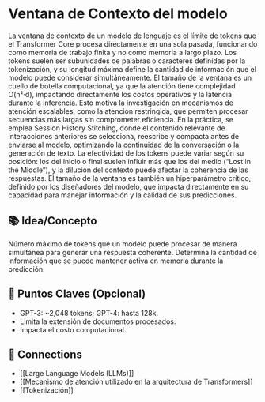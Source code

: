 # **Ventana de Contexto del modelo**

La ventana de contexto de un modelo de lenguaje es el límite de tokens que el Transformer Core procesa directamente en una sola pasada, funcionando como memoria de trabajo finita y no como memoria a largo plazo. Los tokens suelen ser subunidades de palabras o caracteres definidas por la tokenización, y su longitud máxima define la cantidad de información que el modelo puede considerar simultáneamente.
El tamaño de la ventana es un cuello de botella computacional, ya que la atención tiene complejidad O(n²·d), impactando directamente los costos operativos y la latencia durante la inferencia. Esto motiva la investigación en mecanismos de atención escalables, como la atención restringida, que permiten procesar secuencias más largas sin comprometer eficiencia.
En la práctica, se emplea Session History Stitching, donde el contenido relevante de interacciones anteriores se selecciona, reescribe y compacta antes de enviarse al modelo, optimizando la continuidad de la conversación o la generación de texto. La efectividad de los tokens puede variar según su posición: los del inicio o final suelen influir más que los del medio (“Lost in the Middle”), y la dilución del contexto puede afectar la coherencia de las respuestas.
El tamaño de la ventana es también un hiperparámetro crítico, definido por los diseñadores del modelo, que impacta directamente en su capacidad para manejar información y la calidad de sus predicciones.

## 📚 Idea/Concepto

Número máximo de tokens que un modelo puede procesar de manera simultánea para generar una respuesta coherente. Determina la cantidad de información que se puede mantener activa en memoria durante la predicción.

## 📌 Puntos Claves (Opcional)

- GPT-3: ~2,048 tokens; GPT-4: hasta 128k.
- Limita la extensión de documentos procesados.
- Impacta el costo computacional.

## 🔗 Connections

- [[Large Language Models (LLMs)]]
- [[Mecanismo de atención utilizado en la arquitectura de Transformers]]
- [[Tokenización]]

